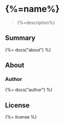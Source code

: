 # {%=name%}

> {%=description%}

## Summary
{%= docs("about") %}



## About

### Author
{%= docs("author") %}

## License
{%= license %}